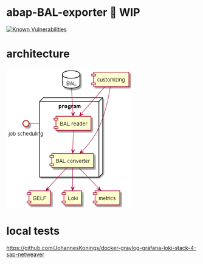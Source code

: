 # abap-BAL-exporter :construction: WIP

[![Known Vulnerabilities](https://snyk.io/test/github/JohannesKonings/abap-BAL-exporter/badge.svg?targetFile=package.json)](https://snyk.io/test/github/JohannesKonings/abap-BAL-exporter?targetFile=package.json)

# architecture

![architecture](./out/architecture/architecture/architecture.png)

# local tests

https://github.com/JohannesKonings/docker-graylog-grafana-loki-stack-4-sap-netweaver